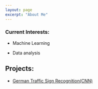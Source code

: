 ```yaml
---
layout: page
excerpt: "About Me"
---       
```


### Current Interests:  


- Machine Learning

- Data analysis 

## Projects: 
- [German Traffic Sign Recognition(CNN)](https://san-wang.github.io/blog/GTSRB/)

